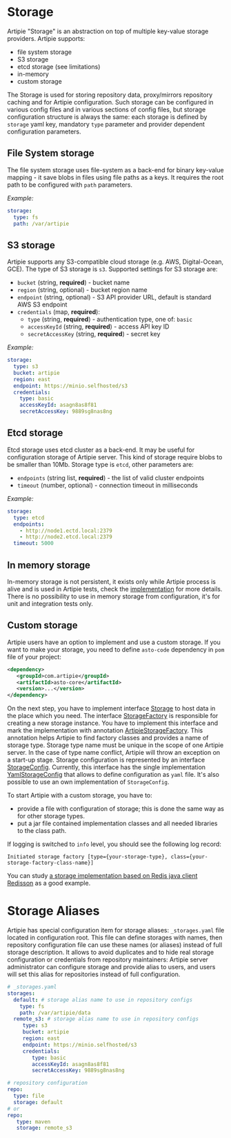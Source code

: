# Storage

Artipie "Storage" is an abstraction on top of multiple key-value storage providers. Artipie supports:
 - file system storage
 - S3 storage
 - etcd storage (see limitations)
 - in-memory
 - custom storage

The Storage is used for storing repository data, proxy/mirrors repository caching and for Artipie 
configuration. Such storage can be configured in various config files and in various sections of 
config files, but storage configuration structure is always the same: each storage is defined by 
`storage` yaml key, mandatory `type` parameter and provider dependent configuration parameters.

## File System storage

The file system storage uses file-system as a back-end for binary key-value mapping - it save blobs 
in files using file paths as a keys. It requires the root path to be configured with `path` 
parameters.

*Example:*
```yaml
storage:
  type: fs
  path: /var/artipie
```

## S3 storage

Artipie supports any S3-compatible cloud storage (e.g. AWS, Digital-Ocean, GCE). The type of S3 storage is `s3`.
Supported settings for S3 storage are:
 - `bucket` (string, **required**) - bucket name
 - `region` (string, optional) - bucket region name
 - `endpoint` (string, optional) - S3 API provider URL, default is standard AWS S3 endpoint 
 - `credentials` (map, **required**):
   - `type` (string, **required**) - authentication type, one of: `basic`
   - `accessKeyId` (string, **required**) - access API key ID
   - `secretAccessKey` (string, **required**) - secret key

*Example:*
```yaml
storage:
  type: s3
  bucket: artipie
  region: east
  endpoint: https://minio.selfhosted/s3
  credentials:
    type: basic
    accessKeyId: asagn8as8f81
    secretAccessKey: 9889sg8nas8ng
```

## Etcd storage

Etcd storage uses etcd cluster as a back-end. It may be useful for configuration storage of Artipie server.
This kind of storage require blobs to be smaller than 10Mb. Storage type is `etcd`, other parameters are:
 - `endpoints` (string list, **required**) - the list of valid cluster endpoints
 - `timeout` (number, optional) - connection timeout in milliseconds

*Example:*
```yaml
storage:
  type: etcd
  endpoints:
    - http://node1.ectd.local:2379
    - http://node2.etcd.local:2379
  timeout: 5000
```

## In memory storage

In-memory storage is not persistent, it exists only while Artipie process is alive and is used in 
Artipie tests, check the [implementation](https://github.com/artipie/asto/blob/master/asto-core/src/main/java/com/artipie/asto/memory/InMemoryStorage.java) 
for more details. There is no possibility to use in memory storage from configuration, 
it's for unit and integration tests only.

## Custom storage

Artipie users have an option to implement and use a custom storage.
If you want to make your storage, you need to define `asto-code` dependency in `pom` file of your project:
```xml
<dependency>
   <groupId>com.artipie</groupId>
   <artifactId>asto-core</artifactId>
   <version>...</version>
</dependency>
```
On the next step, you have to implement interface 
[Storage](https://github.com/artipie/asto/blob/master/asto-core/src/main/java/com/artipie/asto/Storage.java)
to host data in the place which you need. The interface 
[StorageFactory](https://github.com/artipie/asto/blob/master/asto-core/src/main/java/com/artipie/asto/factory/StorageFactory.java)
is responsible for creating a new storage instance. You have to implement this interface and 
mark the implementation with annotation [ArtipieStorageFactory](https://github.com/artipie/asto/blob/master/asto-core/src/main/java/com/artipie/asto/factory/ArtipieStorageFactory.java). 
This annotation helps Artipie to find factory classes and provides a name of storage type. 
Storage type name must be unique in the scope of one Artipie server. In the case of type name conflict, 
Artipie will throw an exception on a start-up stage. Storage configuration is represented by an 
interface [StorageConfig](https://github.com/artipie/asto/blob/master/asto-core/src/main/java/com/artipie/asto/factory/StorageConfig.java). 
Currently, this interface has the single implementation 
[YamlStorageConfig](https://github.com/artipie/asto/blob/master/asto-core/src/main/java/com/artipie/asto/factory/StorageConfig.java#L96) 
that allows to define configuration as `yaml` file. It's also possible to use an own implementation of `StorageConfig`.

To start Artipie with a custom storage, you have to:
- provide a file with configuration of storage; this is done the same way as for other storage types.
- put a jar file contained implementation classes and all needed libraries to the class path.

If logging is switched to `info` level, you should see the following log record:
```
Initiated storage factory [type={your-storage-type}, class={your-storage-factory-class-name}]
```

You can study [a storage implementation based on Redis java client Redisson](https://github.com/artipie/asto/tree/master/asto-redis/src/main/java/com/artipie/asto/redis)
as a good example.

# Storage Aliases

Artipie has special configuration item for storage aliases: `_storages.yaml` file located in configuration root.
This file can define storages with names, then repository configuration file can use these names (or aliases) 
instead of full storage description. It allows to avoid duplicates and to hide real storage configuration or 
credentials from repository maintainers:
Artipie server administrator can configure storage and provide alias to users, and users will set 
this alias for repositories instead of full configuration.
```yaml
# _storages.yaml
storages:
  default: # storage alias name to use in repository configs
    type: fs
    path: /var/artipie/data
  remote_s3: # storage alias name to use in repository configs
     type: s3
     bucket: artipie
     region: east
     endpoint: https://minio.selfhosted/s3
     credentials:
        type: basic
        accessKeyId: asagn8as8f81
        secretAccessKey: 9889sg8nas8ng
```
```yaml
# repository configuration
repo:
  type: file
  storage: default
# or
repo:
   type: maven
   storage: remote_s3
```
